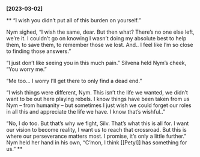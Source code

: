 **[2023-03-02]**

** 
“I wish you didn’t put all of this burden on yourself.”

Nym sighed, “I wish the same, dear. But then what? There’s no one else left, we’re it. I couldn’t go on knowing I wasn’t doing my absolute best to help them, to save them, to remember those we lost. And.. I feel like I’m so close to finding those answers.”

“I just don’t like seeing you in this much pain.” Silvena held Nym’s cheek, “You worry me.” 

“Me too… I worry I’ll get there to only find a dead end.” 

“I wish things were different, Nym. This isn’t the life we wanted, we didn’t want to be out here playing rebels. I know things have been taken from us Nym – from humanity – but sometimes I just wish we could forget our roles in all this and appreciate the life we have. I know that’s wishful..”

“No, I do too. But that’s why we fight, Silv. That’s what this is all for. I want our vision to become reality, I want us to reach that crossroad. But this is where our perseverance matters most. I promise, it’s only a little further.” Nym held her hand in his own, “C’mon, I think [[Petyl]] has something for us.”
**